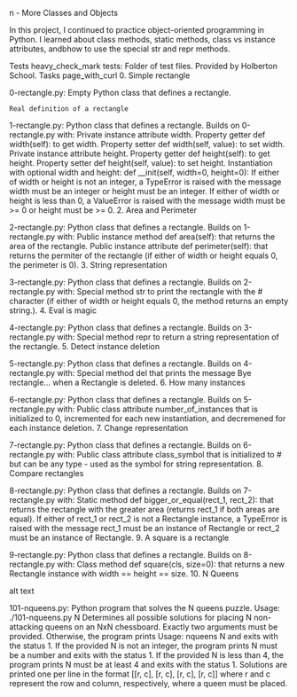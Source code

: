 

n - More Classes and Objects

In this project, I continued to practice object-oriented programming in Python. I learned about class methods, static methods, class vs instance attributes, andbhow to use the special str and repr methods.

Tests heavy_check_mark tests: Folder of test files. Provided by Holberton School. Tasks page_with_curl 0. Simple rectangle

0-rectangle.py: Empty Python class that defines a rectangle.

    Real definition of a rectangle

1-rectangle.py: Python class that defines a rectangle. Builds on 0-rectangle.py with: Private instance attribute width. Property getter def width(self): to get width. Property setter def width(self, value): to set width. Private instance attribute height. Property getter def height(self): to get height. Property setter def height(self, value): to set height. Instantiation with optional width and height: def __init(self, width=0, height=0): If either of width or height is not an integer, a TypeError is raised with the message width must be an integer or height must be an integer. If either of width or height is less than 0, a ValueError is raised with the message width must be >= 0 or height must be >= 0. 2. Area and Perimeter

2-rectangle.py: Python class that defines a rectangle. Builds on 1-rectangle.py with: Public instance method def area(self): that returns the area of the rectangle. Public instance attribute def perimeter(self): that returns the permiter of the rectangle (if either of width or height equals 0, the perimeter is 0). 3. String representation

3-rectangle.py: Python class that defines a rectangle. Builds on 2-rectangle.py with: Special method str to print the rectangle with the # character (if either of width or height equals 0, the method returns an empty string.). 4. Eval is magic

4-rectangle.py: Python class that defines a rectangle. Builds on 3-rectangle.py with: Special method repr to return a string representation of the rectangle. 5. Detect instance deletion

5-rectangle.py: Python class that defines a rectangle. Builds on 4-rectangle.py with: Special method del that prints the message Bye rectangle... when a Rectangle is deleted. 6. How many instances

6-rectangle.py: Python class that defines a rectangle. Builds on 5-rectangle.py with: Public class attribute number_of_instances that is initialized to 0, incremented for each new instantiation, and decremened for each instance deletion. 7. Change representation

7-rectangle.py: Python class that defines a rectangle. Builds on 6-rectangle.py with: Public class attribute class_symbol that is initialized to # but can be any type - used as the symbol for string representation. 8. Compare rectangles

8-rectangle.py: Python class that defines a rectangle. Builds on 7-rectangle.py with: Static method def bigger_or_equal(rect_1, rect_2): that returns the rectangle with the greater area (returns rect_1 if both areas are equal). If either of rect_1 or rect_2 is not a Rectangle instance, a TypeError is raised with the message rect_1 must be an instance of Rectangle or rect_2 must be an instance of Rectangle. 9. A square is a rectangle

9-rectangle.py: Python class that defines a rectangle. Builds on 8-rectangle.py with: Class method def square(cls, size=0): that returns a new Rectangle instance with width == height == size. 10. N Queens

alt text

101-nqueens.py: Python program that solves the N queens puzzle. Usage: ./101-nqueens.py N Determines all possible solutions for placing N non-attacking queens on an NxN chessboard. Exactly two arguments must be provided. Otherwise, the program prints Usage: nqueens N and exits with the status 1. If the provided N is not an integer, the program prints N must be a number and exits with the status 1. If the provided N is less than 4, the program prints N must be at least 4 and exits with the status 1. Solutions are printed one per line in the format [[r, c], [r, c], [r, c], [r, c]] where r and c represent the row and column, respectively, where a queen must be placed.

